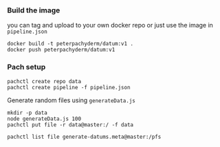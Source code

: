 ### Build the image

you can tag and upload to your own docker repo or just use the image in `pipeline.json`

```
docker build -t peterpachyderm/datum:v1 .
docker push peterpachyderm/datum:v1
```

### Pach setup

```
pachctl create repo data
pachctl create pipeline -f pipeline.json
```

Generate random files using `generateData.js`

```
mkdir -p data
node generateData.js 100
pachctl put file -r data@master:/ -f data

pachctl list file generate-datums.meta@master:/pfs
```
